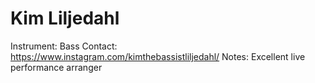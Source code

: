 # Kim Liljedahl

Instrument: Bass
Contact: https://www.instagram.com/kimthebassistliljedahl/
Notes: Excellent live performance arranger